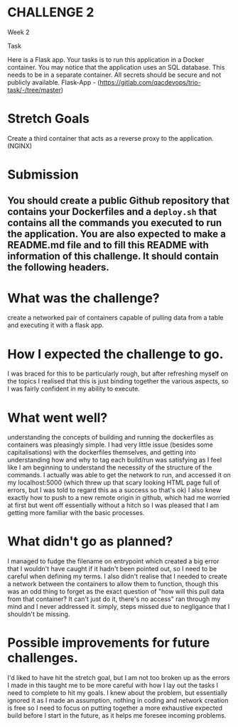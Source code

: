 # CHALLENGE 2
Week 2

Task

Here is a Flask app. Your tasks is to run this application in a Docker container.
You may notice that the application uses an SQL database. This needs to be in a separate container. All secrets should be secure and not publicly available.
Flask-App - (https://gitlab.com/qacdevops/trio-task/-/tree/master)

# Stretch Goals

Create a third container that acts as a reverse proxy to the application. (NGINX)

# Submission

You should create a public Github repository that contains your Dockerfiles and a `deploy.sh` that contains all the commands you executed to run the application.
You are also expected to make a README.md file and to fill this README with information of this challenge. It should contain the following headers.
--------------------------------
# What was the challenge?
create a networked pair of containers capable of pulling data from a table and executing it with a flask app.
# How I expected the challenge to go.
I was braced for this to be particularly rough, but after refreshing myself on the topics I realised that this is just binding together the various aspects, so I was fairly confident in my ability to execute.
# What went well?
understanding the concepts of building and running the dockerfiles as containers was pleasingly simple. I had very little issue (besides some capitalisations) with the dockerfiles themselves, and getting into understanding how and why to tag each build/run was satisfying as I feel like I am beginning to understand the necessity of the structure of the commands. I actually was able to get the network to run, and accessed it on my localhost:5000 (which threw up that scary looking HTML page full of errors, but I was told to regard this as a success so that's ok) I also knew exactly how to push to a new remote origin in github, which had me worried at first but went off essentially without a hitch so I was pleased that I am getting more familiar with the basic processes.
# What didn't go as planned?
I managed to fudge the filename on entrypoint which created a big error that I wouldn't have caught if it hadn't been pointed out, so I need to be careful when defining my terms. I also didn't realise that I needed to create a network between the containers to allow them to function, though this was an odd thing to forget as the exact question of "how will this pull data from that container? It can't just do it, there's no access" ran through my mind and I never addressed it. simply, steps missed due to negligance that I shouldn't be missing.
# Possible improvements for future challenges.
I'd liked to have hit the stretch goal, but I am not too broken up as the errors I made in this taught me to be more careful with how I lay out the tasks I need to complete to hit my goals. I knew about the problem, but essentially ignored it as I made an assumption, nothing in coding and network creation is free so I need to focus on putting together a more exhaustive expected build before I start in the future, as it helps me foresee incoming problems.
